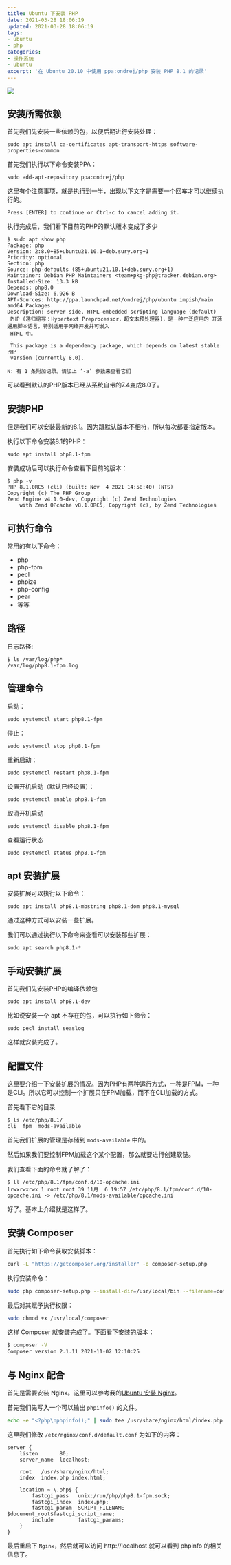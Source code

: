 ```yaml
---
title: Ubuntu 下安装 PHP
date: 2021-03-28 18:06:19
updated: 2021-03-28 18:06:19
tags:
- ubuntu
- php
categories:
- 操作系统
- ubuntu
excerpt: '在 Ubuntu 20.10 中使用 ppa:ondrej/php 安装 PHP 8.1 的记录'
---
```


![](/images/bing/2021-03-28.jpg)

## 安装所需依赖

首先我们先安装一些依赖的包，以便后期进行安装处理：

```
sudo apt install ca-certificates apt-transport-https software-properties-common
```

首先我们执行以下命令安装PPA：

```
sudo add-apt-repository ppa:ondrej/php
```

这里有个注意事项，就是执行到一半，出现以下文字是需要一个回车才可以继续执行的。

```
Press [ENTER] to continue or Ctrl-c to cancel adding it.
```

执行完成后，我们看下目前的PHP的默认版本变成了多少

```
$ sudo apt show php
Package: php
Version: 2:8.0+85+ubuntu21.10.1+deb.sury.org+1
Priority: optional
Section: php
Source: php-defaults (85+ubuntu21.10.1+deb.sury.org+1)
Maintainer: Debian PHP Maintainers <team+pkg-php@tracker.debian.org>
Installed-Size: 13.3 kB
Depends: php8.0
Download-Size: 6,926 B
APT-Sources: http://ppa.launchpad.net/ondrej/php/ubuntu impish/main amd64 Packages
Description: server-side, HTML-embedded scripting language (default)
 PHP (递归缩写：Hypertext Preprocessor，超文本预处理器)，是一种广泛应用的 开源通用脚本语言，特别适用于网络开发并可嵌入
 HTML 中。
 .
 This package is a dependency package, which depends on latest stable PHP
 version (currently 8.0).

N: 有 1 条附加记录。请加上 ‘-a’ 参数来查看它们
```

可以看到默认的PHP版本已经从系统自带的7.4变成8.0了。

## 安装PHP

但是我们可以安装最新的8.1。因为跟默认版本不相符，所以每次都要指定版本。

执行以下命令安装8.1的PHP：

```
sudo apt install php8.1-fpm
```

安装成功后可以执行命令查看下目前的版本：

```
$ php -v
PHP 8.1.0RC5 (cli) (built: Nov  4 2021 14:58:40) (NTS)
Copyright (c) The PHP Group
Zend Engine v4.1.0-dev, Copyright (c) Zend Technologies
    with Zend OPcache v8.1.0RC5, Copyright (c), by Zend Technologies
```

## 可执行命令

常用的有以下命令：

- php
- php-fpm
- pecl
- phpize
- php-config
- pear
- 等等

## 路径

日志路径:

```
$ ls /var/log/php*
/var/log/php8.1-fpm.log
```

## 管理命令

启动：

```
sudo systemctl start php8.1-fpm
```

停止：

```
sudo systemctl stop php8.1-fpm
```

重新启动：

```
sudo systemctl restart php8.1-fpm
```

设置开机启动（默认已经设置）：

```
sudo systemctl enable php8.1-fpm
```

取消开机启动

```
sudo systemctl disable php8.1-fpm
```

查看运行状态

```
sudo systemctl status php8.1-fpm
```

## apt 安装扩展

安装扩展可以执行以下命令：

```
sudo apt install php8.1-mbstring php8.1-dom php8.1-mysql
```

通过这种方式可以安装一些扩展。

我们可以通过执行以下命令来查看可以安装那些扩展：

```
sudo apt search php8.1-*
```

## 手动安装扩展

首先我们先安装PHP的编译依赖包

```
sudo apt install php8.1-dev
```

比如说安装一个 apt 不存在的包，可以执行如下命令：

```
sudo pecl install seaslog
```

这样就安装完成了。

## 配置文件

这里要介绍一下安装扩展的情况。因为PHP有两种运行方式，一种是FPM，一种是CLI。所以它可以控制一个扩展只在FPM加载，而不在CLI加载的方式。

首先看下它的目录

```
$ ls /etc/php/8.1/
cli  fpm  mods-available
```

首先我们扩展的管理是存储到 `mods-available` 中的。

然后如果我们要控制FPM加载这个某个配置，那么就要进行创建软链。

我们查看下面的命令就了解了：

```
$ ll /etc/php/8.1/fpm/conf.d/10-opcache.ini 
lrwxrwxrwx 1 root root 39 11月  6 19:57 /etc/php/8.1/fpm/conf.d/10-opcache.ini -> /etc/php/8.1/mods-available/opcache.ini
```

好了。基本上介绍就是这样了。

## 安装 Composer

首先执行如下命令获取安装脚本：

```bash
curl -L "https://getcomposer.org/installer" -o composer-setup.php
```

执行安装命令：

```bash
sudo php composer-setup.php --install-dir=/usr/local/bin --filename=composer
```

最后对其赋予执行权限：

```bash
sudo chmod +x /usr/local/composer
```

这样 Composer 就安装完成了。下面看下安装的版本：

```bash
$ composer -V
Composer version 2.1.11 2021-11-02 12:10:25
```

## 与 Nginx 配合

首先是需要安装 Nginx。这里可以参考我的[Ubuntu 安装 Nginx](/_posts/ubuntu-install-nginx.md)。

首先我们先写入一个可以输出 `phpinfo()` 的文件。

```bash
echo -e "<?php\nphpinfo();" | sudo tee /usr/share/nginx/html/index.php
```

这里我们修改 `/etc/nginx/conf.d/default.conf` 为如下的内容：

```nginx
server {
    listen       80;
    server_name  localhost;

    root   /usr/share/nginx/html;
    index  index.php index.html;

    location ~ \.php$ {
        fastcgi_pass   unix:/run/php/php8.1-fpm.sock;
        fastcgi_index  index.php;
        fastcgi_param  SCRIPT_FILENAME  $document_root$fastcgi_script_name;
        include        fastcgi_params;
    }
}
```

最后重启下 `Nginx`，然后就可以访问 http://localhost 就可以看到 phpinfo 的相关信息了。